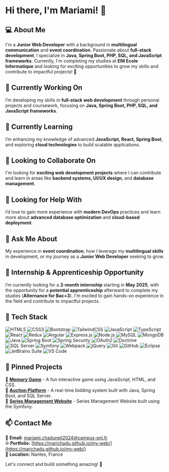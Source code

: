 # Hi there, I'm Mariami! 👋

## 💻 About Me
I'm a **Junior Web Developer** with a background in **multilingual communication** and **event coordination**. Passionate about **full-stack development**, I specialize in **Java, Spring Boot, PHP, SQL, and JavaScript frameworks**. Currently, I'm completing my studies at **ENI Ecole Informatique** and looking for exciting opportunities to grow my skills and contribute to impactful projects! 🚀

## 🔭 Currently Working On
I’m developing my skills in **full-stack web development** through personal projects and coursework, focusing on **Java, Spring Boot, PHP, SQL, and JavaScript frameworks**.

## 🌱 Currently Learning
I’m enhancing my knowledge of advanced **JavaScript, React, Spring Boot**, and exploring **cloud technologies** to build scalable applications.

## 👯 Looking to Collaborate On
I'm looking for **exciting web development projects** where I can contribute and learn in areas like **backend systems, UI/UX design**, and **database management**.

## 🤔 Looking for Help With
I’d love to gain more experience with **modern DevOps** practices and learn more about **advanced database optimization** and **cloud-based deployment**.

## 💬 Ask Me About
My experience in **event coordination**, how I leverage my **multilingual skills** in development, or my journey as a **Junior Web Developer** seeking to grow.

## 🔭 Internship & Apprenticeship Opportunity
I’m currently looking for a **2-month internship** starting in **May 2025**, with the opportunity for a **potential apprenticeship** afterward to complete my studies (**Alternance for Bac+3**). I'm excited to gain hands-on experience in the field and contribute to impactful projects.

## 🔧 Tech Stack

![HTML5](https://img.shields.io/badge/HTML5-E34F26?style=for-the-badge&logo=html5&logoColor=white)
![CSS3](https://img.shields.io/badge/CSS3-1572B6?style=for-the-badge&logo=css3&logoColor=white)
![Bootstrap](https://img.shields.io/badge/Bootstrap-563D7C?style=for-the-badge&logo=bootstrap&logoColor=white)
![TailwindCSS](https://img.shields.io/badge/TailwindCSS-38B2AC?style=for-the-badge&logo=tailwind-css&logoColor=white)
![JavaScript](https://img.shields.io/badge/JavaScript-F7DF1E?style=for-the-badge&logo=javascript&logoColor=black)
![TypeScript](https://img.shields.io/badge/TypeScript-007ACC?style=for-the-badge&logo=typescript&logoColor=white)
![React](https://img.shields.io/badge/React-61DAFB?style=for-the-badge&logo=react&logoColor=black)
![Redux](https://img.shields.io/badge/Redux-764ABC?style=for-the-badge&logo=redux&logoColor=white)
![Angular](https://img.shields.io/badge/Angular-DD0031?style=for-the-badge&logo=angular&logoColor=white)
![Express.js](https://img.shields.io/badge/Express.js-000000?style=for-the-badge&logo=express&logoColor=white)
![Node.js](https://img.shields.io/badge/Node.js-43853D?style=for-the-badge&logo=node.js&logoColor=white)
![MySQL](https://img.shields.io/badge/MySQL-4479A1?style=for-the-badge&logo=mysql&logoColor=white)
![MongoDB](https://img.shields.io/badge/MongoDB-4EA94B?style=for-the-badge&logo=mongodb&logoColor=white)
![Java](https://img.shields.io/badge/Java-ED8B00?style=for-the-badge&logo=java&logoColor=white)
![Spring Boot](https://img.shields.io/badge/Spring%20Boot-6DB33F?style=for-the-badge&logo=spring-boot&logoColor=white)
![Spring Security](https://img.shields.io/badge/Spring%20Security-6DB33F?style=for-the-badge&logo=spring&logoColor=white)
![OAuth2](https://img.shields.io/badge/OAuth2-3A3A3A?style=for-the-badge&logo=oauth&logoColor=white)
![Doctrine](https://img.shields.io/badge/Doctrine-FF8C00?style=for-the-badge&logo=doctrine&logoColor=white)
![SQL Server](https://img.shields.io/badge/SQL%20Server-CC2927?style=for-the-badge&logo=microsoft-sql-server&logoColor=white)
![Symfony](https://img.shields.io/badge/Symfony-000000?style=for-the-badge&logo=symfony&logoColor=white)
![Webpack](https://img.shields.io/badge/Webpack-8DD6F9?style=for-the-badge&logo=webpack&logoColor=black)
![jQuery](https://img.shields.io/badge/jQuery-0769AD?style=for-the-badge&logo=jquery&logoColor=white)
![Git](https://img.shields.io/badge/Git-F05032?style=for-the-badge&logo=git&logoColor=white)
![GitHub](https://img.shields.io/badge/GitHub-181717?style=for-the-badge&logo=github&logoColor=white)
![Eclipse](https://img.shields.io/badge/Eclipse-2C2255?style=for-the-badge&logo=eclipse&logoColor=white)
![JetBrains Suite](https://img.shields.io/badge/JetBrains-000000?style=for-the-badge&logo=jetbrains&logoColor=white)
![VS Code](https://img.shields.io/badge/VS%20Code-007ACC?style=for-the-badge&logo=visual-studio-code&logoColor=white)

## 📌 Pinned Projects

🔹 **[Memory Game](https://github.com/marichadu/Game-Memory-Mariami)** - A fun interactive game using JavaScript, HTML, and CSS.  
🔹 **[Auction Platform](https://github.com/ValChamboredon/eniEncheres)** - A real-time bidding system built with Java, Spring Boot, and SQL Server.  
🔹 **[Series Management Website](https://github.com/marichadu/series-management)** - Series Management Website built using the Symfony.

## 📫 Contact Me
📧 **Email:** [mariami.chaduneli2024@campus-eni.fr](mailto:mariami.chaduneli2024@campus-eni.fr)  
🌐 **Portfolio:** [https://marichadu.github.io/my-web/](https://marichadu.github.io/my-web/)  
📍 **Location:** Nantes, France  

Let's connect and build something amazing! 🚀
